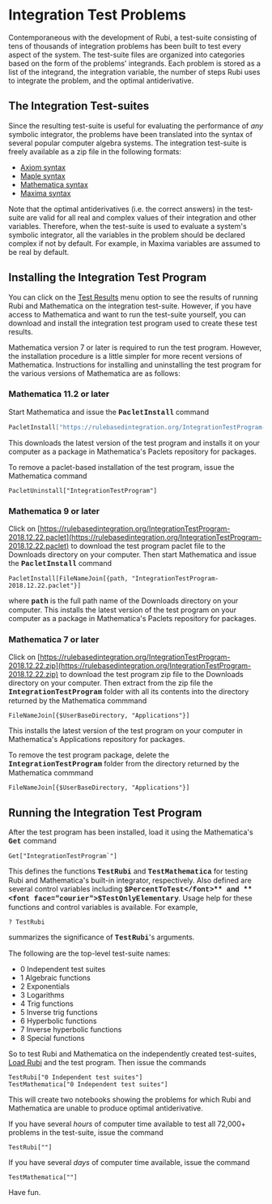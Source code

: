 # Integration Test Problems

Contemporaneous with the development of Rubi, a test-suite consisting of tens of thousands of integration problems has been built to test every aspect of the system.  The test-suite files are organized into categories based on the form of the problems' integrands.  Each problem is stored as a list of the integrand, the integration variable, the number of steps Rubi uses to integrate the problem, and the optimal antiderivative. 

## The Integration Test-suites

Since the resulting test-suite is useful for evaluating the performance of *any* symbolic integrator, the problems have been translated into the syntax of several popular computer algebra systems.  The integration test-suite is freely available as a zip file in the following formats:

* [Axiom syntax](/TestFiles/AxiomSyntaxFiles/AxiomSyntaxTestFiles.zip)
* [Maple syntax](/TestFiles/MapleSyntaxFiles/MapleSyntaxTestFiles.zip)
* [Mathematica syntax](/TestFiles/MathematicaSyntaxFiles/MathematicaSyntaxTestFiles.zip)
* [Maxima syntax](/TestFiles/MaximaSyntaxFiles/MaximaSyntaxTestFiles.zip)

Note that the optimal antiderivatives (i.e. the correct answers) in the test-suite are valid for all real and complex values of their integration and other variables.  Therefore, when the test-suite is used to evaluate a system's symbolic integrator, all the variables in the problem should be declared complex if not by default.  For example, in Maxima variables are assumed to be real by default. 

## Installing the Integration Test Program

You can click on the [Test Results](/testResults.html) menu option to see the results of running Rubi and Mathematica on the integration test-suite.  However, if you have access to Mathematica and want to run the test-suite yourself, you can download and install the integration test program used to create these test results.

Mathematica version 7 or later is required to run the test program.  However, the installation procedure is a little simpler for more recent versions of Mathematica.  Instructions for installing and uninstalling the test program for the various versions of Mathematica are as follows:

### Mathematica 11.2 or later

Start Mathematica and issue the **<font face="courier">PacletInstall</font>** command

```mathematica
PacletInstall["https://rulebasedintegration.org/IntegrationTestProgram-2018.12.22.paclet"]
```
This downloads the latest version of the test program and installs it on your computer as a package in Mathematica's Paclets repository for packages.

To remove a paclet-based installation of the test program, issue the Mathematica command
```
PacletUninstall["IntegrationTestProgram"]
```

### Mathematica 9 or later 

Click on [https://rulebasedintegration.org/IntegrationTestProgram-2018.12.22.paclet](https://rulebasedintegration.org/IntegrationTestProgram-2018.12.22.paclet) to download the test program paclet file to the Downloads directory on your computer. Then start Mathematica and issue the **<font face="courier">PacletInstall</font>** command
```mma
PacletInstall[FileNameJoin[{path, "IntegrationTestProgram-2018.12.22.paclet"}]
```
where **<font face="courier">path</font>** is the full path name of the Downloads directory on your computer.  This installs the latest version of the test program on your computer as a package in Mathematica's Paclets repository for packages.

### Mathematica 7 or later

Click on [https://rulebasedintegration.org/IntegrationTestProgram-2018.12.22.zip](https://rulebasedintegration.org/IntegrationTestProgram-2018.12.22.zip) to download the test program zip file to the Downloads directory on your computer.  Then extract from the zip file the **<font face="courier">IntegrationTestProgram</font>** folder with all its contents into the directory returned by the Mathematica commmand
```mma
FileNameJoin[{$UserBaseDirectory, "Applications"}]
```
This installs the latest version of the test program on your computer in Mathematica's Applications repository for packages. 

To remove the test program package, delete the **<font face="courier">IntegrationTestProgram</font>** folder from the directory returned by the Mathematica commmand
```mma
FileNameJoin[{$UserBaseDirectory, "Applications"}]
```

## Running the Integration Test Program

After the test program has been installed, load it using the Mathematica's **<font face="courier">Get</font>** command
```mma
Get["IntegrationTestProgram`"]
```
This defines the functions **<font face="courier">TestRubi</font>** and **<font face="courier">TestMathematica</font>** for testing Rubi and Mathematica's built-in integrator, respectively.  Also defined are several control variables including **<font face="courier">$PercentToTest</font>** and **<font face="courier">$TestOnlyElementary</font>**.  Usage help for these functions and control variables is available.  For example,
```mma
? TestRubi
```
summarizes the significance of **<font face="courier">TestRubi</font>**'s arguments.

The following are the top-level test-suite names:
* 0 Independent test suites
* 1 Algebraic functions
* 2 Exponentials
* 3 Logarithms
* 4 Trig functions
* 5 Inverse trig functions
* 6 Hyperbolic functions
* 7 Inverse hyperbolic functions
* 8 Special functions

So to test Rubi and Mathematica on the independently created test-suites, [Load Rubi](/usingRubi.html) and the test program.  Then issue the commands
```mma
TestRubi["0 Independent test suites"]
TestMathematica["0 Independent test suites"]
```
This will create two notebooks showing the problems for which Rubi and Mathematica are unable to produce optimal antiderivative. 

If you have several *hours* of computer time available to test all 72,000+ problems in the test-suite, issue the command 
```mma
TestRubi[""]
```
If you have several *days* of computer time available, issue the command
```mma
TestMathematica[""]
```
Have fun.
